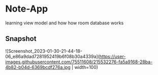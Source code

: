 # Note-App
learning view model and how how room database works
## Snapshot 
![Screenshot_2023-01-30-21-44-18-06_e86a9dad7281952419b6f08b30a4339a](https://user-images.githubusercontent.com/75511608/215532276-fa5a9168-28ba-4b82-b04d-6369bcdf276a.jpg | width=100)


